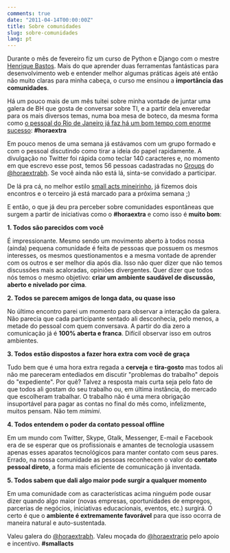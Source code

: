 ```yaml
---
comments: true
date: "2011-04-14T00:00:00Z"
title: Sobre comunidades
slug: sobre-comunidades
lang: pt
---
```


Durante o mês de fevereiro fiz um curso de Python e Django com o mestre [Henrique Bastos](http://twitter.com/henriquebastos). Mais do que aprender duas ferramentas fantásticas para desenvolvimento web e entender melhor algumas práticas ágeis até então não muito claras para minha cabeça, o curso me ensinou a **importância das comunidades**.

Há um pouco mais de um mês tuitei sobre minha vontade de juntar uma galera de BH que gosta de conversar sobre TI, e a partir dela enveredar para os mais diversos temas, numa boa mesa de boteco, da mesma forma como [o pessoal do Rio de Janeiro já faz há um bom tempo com enorme sucesso](http://horaextra.org/): __#horaextra__

Em pouco menos de uma semana já estávamos com um grupo formado e com o pessoal discutindo como tirar a ideia do papel rapidamente. A divulgação no Twitter foi rápida como teclar 140 caracteres e, no momento em que escrevo esse post, temos 56 pessoas cadastradas no [Groups](http://groups.google.com/group/horaextrabh) do [@horaextrabh](http://twitter.com/horaextrabh). Se você ainda não está lá, sinta-se convidado a participar.

De lá pra cá, no melhor estilo [small acts mineirinho](http://smallactsmanifesto.org/), já fizemos dois encontros e o terceiro já está marcado para a próxima semana ;)

E então, o que já deu pra perceber sobre comunidades espontâneas que surgem a partir de iniciativas como o __#horaextra__ e como isso é __muito bom__:

__1. Todos são parecidos com você__

É impressionante. Mesmo sendo um movimento aberto à todos nossa (ainda) pequena comunidade é feita de pessoas que possuem os mesmos interesses, os mesmos questionamentos e a mesma vontade de aprender com os outros e ser melhor dia após dia. Isso não quer dizer que não temos discussões mais acaloradas, opiniões divergentes. Quer dizer que todos nós temos o mesmo objetivo: **criar um ambiente saudável de discussão, aberto e nivelado por cima**.

__2. Todos se parecem amigos de longa data, ou quase isso__

No último encontro parei um momento para observar a interação da galera. Não parecia que cada participante sentado ali desconhecia, pelo menos, a metade do pessoal com quem conversava. A partir do dia zero a comunicação já é __100% aberta e franca__. Difícil observar isso em outros ambientes.

__3. Todos estão dispostos a fazer hora extra com você de graça__

Tudo bem que é uma hora extra regada a __cerveja__ e __tira-gosto__ mas todos ali não me pareceram entediados em discutir "problemas do trabalho" depois do "expediente". Por quê? Talvez a resposta mais curta seja pelo fato de que todos ali gostam do seu trabalho ou, em última instância, do mercado que escolheram trabalhar. O trabalho não é uma mera obrigação insuportável para pagar as contas no final do mês como, infelizmente, muitos pensam. Não tem _mimimi_.

__4. Todos entendem o poder da contato pessoal offline__

Em um mundo com Twitter, Skype, Gtalk, Messenger, E-mail e Facebook era de se esperar que os profissionais e amantes de tecnologia usassem apenas esses aparatos tecnológicos para manter contato com seus pares. Errado, na nossa comunidade as pessoas reconhecem o valor do __contato pessoal direto__, a forma mais eficiente de comunicação já inventada.

__5. Todos sabem que dali algo maior pode surgir a qualquer momento__

Em uma comunidade com as características acima ninguém pode ousar dizer quando algo maior (novas empresas, oportunidades de empregos, parcerias de negócios, iniciativas educacionais, eventos, etc.) surgirá. O certo é que o __ambiente é extremamente favorável__ para que isso ocorra de maneira natural e auto-sustentada.

Valeu galera do [@horaextrabh](http://twitter.com/horaextrabh). Valeu moçada do [@horaextrario](http://twitter.com/horaextrario) pelo apoio e incentivo. **#smallacts**
